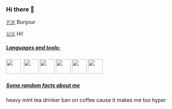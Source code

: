 ### Hi there 👋

[🇫🇷]() Bonjour

[🇺🇸]() Hi!

##### <u><i>Languages and tools:</i></u>

<img height="40px" src="https://cdn.jsdelivr.net/gh/devicons/devicon/icons/html5/html5-original.svg" /> &nbsp;<img height="40px" src="https://cdn.jsdelivr.net/gh/devicons/devicon/icons/sass/sass-original.svg" />&nbsp;<img height="40px" src="https://cdn.jsdelivr.net/gh/devicons/devicon/icons/javascript/javascript-original.svg" />&nbsp;<img height="40px" src="https://cdn.jsdelivr.net/gh/devicons/devicon/icons/react/react-original.svg" />&nbsp;<img height="40px" src="https://cdn.jsdelivr.net/gh/devicons/devicon/icons/redux/redux-original.svg" />&nbsp;<img height="40px" src="https://cdn.jsdelivr.net/gh/devicons/devicon/icons/typescript/typescript-original.svg" />

##### <u><i>Some random facts about me</i></u>

heavy mint tea drinker
ban on coffee cause it makes me too hyper

<!--
**newnightcoder/newnightcoder** is a ✨ _special_ ✨ repository because its `README.md` (this file) appears on your GitHub profile.

Here are some ideas to get you started:

- 🔭 I’m currently working on ...
- 🌱 I’m currently learning ...
- 👯 I’m looking to collaborate on ...
- 🤔 I’m looking for help with ...
- 💬 Ask me about ...
- 📫 How to reach me: ...
- 😄 Pronouns: ...
- ⚡ Fun fact: ...
-->
